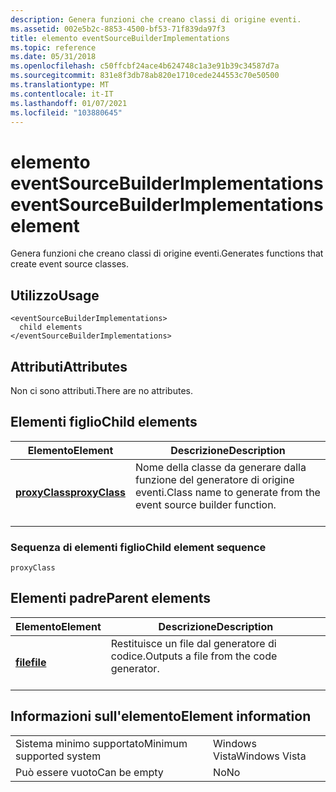 ```yaml
---
description: Genera funzioni che creano classi di origine eventi.
ms.assetid: 002e5b2c-8853-4500-bf53-71f839da97f3
title: elemento eventSourceBuilderImplementations
ms.topic: reference
ms.date: 05/31/2018
ms.openlocfilehash: c50ffcbf24ace4b624748c1a3e91b39c34587d7a
ms.sourcegitcommit: 831e8f3db78ab820e1710cede244553c70e50500
ms.translationtype: MT
ms.contentlocale: it-IT
ms.lasthandoff: 01/07/2021
ms.locfileid: "103880645"
---
```

# <a name="eventsourcebuilderimplementations-element"></a><span data-ttu-id="3e968-103">elemento eventSourceBuilderImplementations</span><span class="sxs-lookup"><span data-stu-id="3e968-103">eventSourceBuilderImplementations element</span></span>

<span data-ttu-id="3e968-104">Genera funzioni che creano classi di origine eventi.</span><span class="sxs-lookup"><span data-stu-id="3e968-104">Generates functions that create event source classes.</span></span>

## <a name="usage"></a><span data-ttu-id="3e968-105">Utilizzo</span><span class="sxs-lookup"><span data-stu-id="3e968-105">Usage</span></span>

``` syntax
<eventSourceBuilderImplementations>
  child elements
</eventSourceBuilderImplementations>
```

## <a name="attributes"></a><span data-ttu-id="3e968-106">Attributi</span><span class="sxs-lookup"><span data-stu-id="3e968-106">Attributes</span></span>

<span data-ttu-id="3e968-107">Non ci sono attributi.</span><span class="sxs-lookup"><span data-stu-id="3e968-107">There are no attributes.</span></span>

## <a name="child-elements"></a><span data-ttu-id="3e968-108">Elementi figlio</span><span class="sxs-lookup"><span data-stu-id="3e968-108">Child elements</span></span>



| <span data-ttu-id="3e968-109">Elemento</span><span class="sxs-lookup"><span data-stu-id="3e968-109">Element</span></span>                                     | <span data-ttu-id="3e968-110">Descrizione</span><span class="sxs-lookup"><span data-stu-id="3e968-110">Description</span></span>                                                                           |
|---------------------------------------------|---------------------------------------------------------------------------------------|
| [<span data-ttu-id="3e968-111">**proxyClass**</span><span class="sxs-lookup"><span data-stu-id="3e968-111">**proxyClass**</span></span>](proxyclass.md)<br/> | <span data-ttu-id="3e968-112">Nome della classe da generare dalla funzione del generatore di origine eventi.</span><span class="sxs-lookup"><span data-stu-id="3e968-112">Class name to generate from the event source builder function.</span></span><br/> <br/> |



### <a name="child-element-sequence"></a><span data-ttu-id="3e968-113">Sequenza di elementi figlio</span><span class="sxs-lookup"><span data-stu-id="3e968-113">Child element sequence</span></span>

``` syntax
proxyClass
```

## <a name="parent-elements"></a><span data-ttu-id="3e968-114">Elementi padre</span><span class="sxs-lookup"><span data-stu-id="3e968-114">Parent elements</span></span>



| <span data-ttu-id="3e968-115">Elemento</span><span class="sxs-lookup"><span data-stu-id="3e968-115">Element</span></span>                         | <span data-ttu-id="3e968-116">Descrizione</span><span class="sxs-lookup"><span data-stu-id="3e968-116">Description</span></span>                                                    |
|---------------------------------|----------------------------------------------------------------|
| [<span data-ttu-id="3e968-117">**file**</span><span class="sxs-lookup"><span data-stu-id="3e968-117">**file**</span></span>](file.md)<br/> | <span data-ttu-id="3e968-118">Restituisce un file dal generatore di codice.</span><span class="sxs-lookup"><span data-stu-id="3e968-118">Outputs a file from the code generator.</span></span><br/> <br/> |



## <a name="element-information"></a><span data-ttu-id="3e968-119">Informazioni sull'elemento</span><span class="sxs-lookup"><span data-stu-id="3e968-119">Element information</span></span>



|                                     |               |
|-------------------------------------|---------------|
| <span data-ttu-id="3e968-120">Sistema minimo supportato</span><span class="sxs-lookup"><span data-stu-id="3e968-120">Minimum supported system</span></span><br/> | <span data-ttu-id="3e968-121">Windows Vista</span><span class="sxs-lookup"><span data-stu-id="3e968-121">Windows Vista</span></span> |
| <span data-ttu-id="3e968-122">Può essere vuoto</span><span class="sxs-lookup"><span data-stu-id="3e968-122">Can be empty</span></span>                        | <span data-ttu-id="3e968-123">No</span><span class="sxs-lookup"><span data-stu-id="3e968-123">No</span></span>            |



 

 




